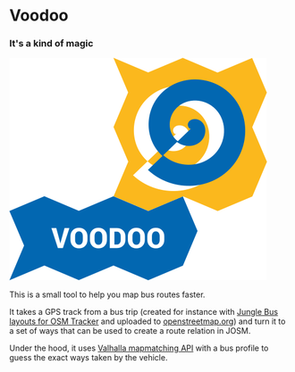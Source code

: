 # Voodoo
### It's a kind of magic

![logo](https://raw.githubusercontent.com/Jungle-Bus/resources/master/logo/Logo_Jungle_Bus-Voodoo.png)

This is a small tool to help you map bus routes faster.

It takes a GPS track from a bus trip (created for instance with [Jungle Bus layouts for OSM Tracker](https://github.com/Jungle-Bus/osmtracker-layouts) and uploaded to [openstreetmap.org](https://www.openstreetmap.org/traces/tag/bus%20route)) and turn it to a set of ways that can be used to create a route relation in JOSM.

Under the hood, it uses [Valhalla mapmatching API](https://valhalla.readthedocs.io/en/latest/api/map-matching/api-reference/) with a bus profile to guess the exact ways taken by the vehicle.
